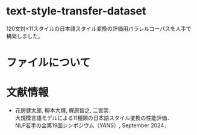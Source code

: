 # text-style-transfer-dataset
120文対×11スタイルの日本語スタイル変換の評価用パラレルコーパスを人手で構築しました。

# ファイルについて

# 文献情報
- 花房健太郎, 柳本大輝, 梶原智之, 二宮崇．<br>
  大規模言語モデルによる11種類の日本語スタイル変換の性能評価．<br>
  NLP若手の会第19回シンポジウム（YANS）, September 2024．
